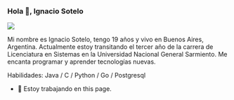 ### Hola 👋, Ignacio Sotelo
![](https://arturssmirnovs.github.io/github-profile-readme-generator/images/banner.png)

Mi nombre es Ignacio Sotelo, tengo 19 años y vivo en Buenos Aires, Argentina.  Actualmente estoy transitando el tercer año de la carrera de Licenciatura en Sistemas en la Universidad Nacional General Sarmiento.  Me encanta programar y aprender tecnologías nuevas.

Habilidades: Java / C / Python / Go / Postgresql 

- 🔭 Estoy trabajando en this page. 





